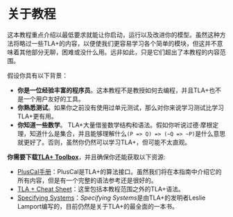 # 关于教程

这本教程重点介绍以最低要求就能让你启动，运行以及改进你的模型。虽然这种方法将略过一些TLA+的内容，以便使我们更容易学习各个简单的模块，但这并不意味着其他部分无聊，困难或没什么用。远非如此，只是它们超出了本教程的内容范围。

假设你具有以下背景：

* **你是一位经验丰富的程序员**。这本教程不是教授如何去编程，并且TLA+也不是一个用户友好的工具。
* **你熟悉测试**。如果你之前没有使用过单元测试，那么对你来说学习测试比学习TLA+更有用。
* **你知道一些数学**。 TLA+大量借鉴数学结构和语法。假如你听说过德·摩根定理，知道什么是集合，并且能够理解什么`(P => Q) => (~Q => ~P)`是什么意思就更好了。否则，虽然你仍然可以学习TLA+，但可能不太直观。

**你需要下载[TLA+ Toolbox](https://github.com/tlaplus/tlaplus/releases/latest)**，并且确保你还能获取以下资源:

* [PlusCal手册](https://research.microsoft.com/en-us/um/people/lamport/tla/pluscal.html)：PlusCal是TLA+的算法接口。虽然我们将在本指南中介绍它的所有内容，但是有一个完整的语法参考还是很好的。
* [TLA + Cheat Sheet](http://lamport.azurewebsites.net/tla/summary-standalone.pdf)：这里包括本教程范围之外的TLA+语法。
* [Specifying Systems](https://research.microsoft.com/en-us/um/people/lamport/tla/book.html)：*Specifying Systems*是由TLA+的发明者Leslie Lamport编写的，目前仍然是关于TLA+的最全面的一本书。

